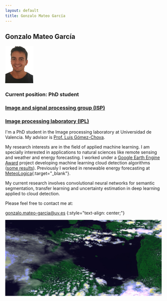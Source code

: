 ```yaml
---
layout: default
title: Gonzalo Mateo García
---
```


<!-- <img id="ico" src="icons/android-icon-192x192.png" height="120" width="200"/> -->

## Gonzalo Mateo García

<img id="foto" src="imgs/yo_sin_background_cv.png" height="120" width="90"/>

### Current position: PhD student

### <a href="http://isp.uv.es" target="_blank">Image and signal processing group (ISP)</a>

### <a href="http://ipl.uv.es" target="_blank">Image processing laboratory (IPL)</a>

I'm a PhD student in the Image processing laboratory at Universidad de Valencia. My advisor is <a href="http://www.uv.es/chovago/" target="_blank">Prof. Luis Gómez-Chova</a>.

My research interests are in the field of applied machine learning. I am specially interested in applications to natural sciences like remote sensing and weather and energy forecasting. I worked under a <a href="https://research.google.com/research-outreach.html#/research-outreach/faculty-engagement/earth-engine-research-awards" target="_blank">Google Earth Engine Award</a> project developing machine learning cloud detection algorithms (<a href="http://isp.uv.es/projects/cdc/GEE_cloud_detection_results.html" target="_blank">some results</a>). Previously I worked in renewable energy forecasting at [MeteoLogica](http://meteologica.com){:target="_blank"}.

My current research involves convolutional neural networks for semantic segmentation, transfer learning and uncertainty estimation in deep learning applied to cloud detection.

Please feel free to contact me at:

[gonzalo.mateo-garcia@uv.es](mailto:gonzalo.mateo-garcia@uv.es)
{:style="text-align: center;"}

 <img id="banner" src="imgs/banner.jpg"/>
